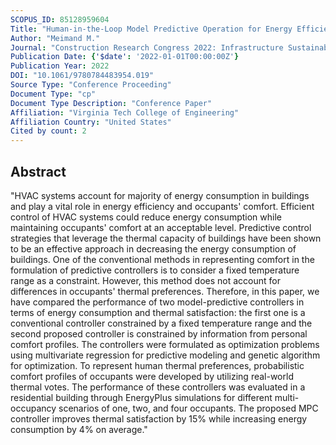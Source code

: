 ```yaml
---
SCOPUS_ID: 85128959604
Title: "Human-in-the-Loop Model Predictive Operation for Energy Efficient HVAC Systems"
Author: "Meimand M."
Journal: "Construction Research Congress 2022: Infrastructure Sustainability and Resilience - Selected Papers from Construction Research Congress 2022"
Publication Date: {'$date': '2022-01-01T00:00:00Z'}
Publication Year: 2022
DOI: "10.1061/9780784483954.019"
Source Type: "Conference Proceeding"
Document Type: "cp"
Document Type Description: "Conference Paper"
Affiliation: "Virginia Tech College of Engineering"
Affiliation Country: "United States"
Cited by count: 2
---
```


## Abstract
"HVAC systems account for majority of energy consumption in buildings and play a vital role in energy efficiency and occupants' comfort. Efficient control of HVAC systems could reduce energy consumption while maintaining occupants' comfort at an acceptable level. Predictive control strategies that leverage the thermal capacity of buildings have been shown to be an effective approach in decreasing the energy consumption of buildings. One of the conventional methods in representing comfort in the formulation of predictive controllers is to consider a fixed temperature range as a constraint. However, this method does not account for differences in occupants' thermal preferences. Therefore, in this paper, we have compared the performance of two model-predictive controllers in terms of energy consumption and thermal satisfaction: the first one is a conventional controller constrained by a fixed temperature range and the second proposed controller is constrained by information from personal comfort profiles. The controllers were formulated as optimization problems using multivariate regression for predictive modeling and genetic algorithm for optimization. To represent human thermal preferences, probabilistic comfort profiles of occupants were developed by utilizing real-world thermal votes. The performance of these controllers was evaluated in a residential building through EnergyPlus simulations for different multi-occupancy scenarios of one, two, and four occupants. The proposed MPC controller improves thermal satisfaction by 15% while increasing energy consumption by 4% on average."
